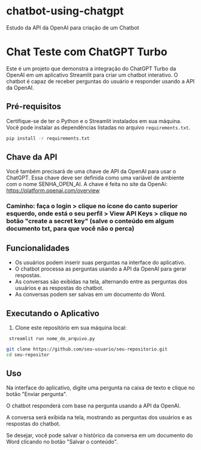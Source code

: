 # chatbot-using-chatgpt
Estudo da API da OpenAI para criação de um Chatbot

# Chat Teste com ChatGPT Turbo

Este é um projeto que demonstra a integração do ChatGPT Turbo da OpenAI em um aplicativo Streamlit para criar um chatbot interativo. 
O chatbot é capaz de receber perguntas do usuário e responder usando a API da OpenAI.

## Pré-requisitos

Certifique-se de ter o Python e o Streamlit instalados em sua máquina. Você pode instalar as dependências listadas no arquivo `requirements.txt`.

```bash
pip install -r requirements.txt

```
## Chave da API
Você também precisará de uma chave de API da OpenAI para usar o ChatGPT. Essa chave deve ser definida como uma variável de ambiente com o nome SENHA_OPEN_AI.
A chave é feita no site da OpenAi: https://platform.openai.com/overview 
### Caminho: faça o login > clique no ícone do canto superior esquerdo, onde está o seu perfil > View API Keys > clique no botão "create a secret key" (salve o conteúdo em algum documento txt, para que você não o perca)

## Funcionalidades

- Os usuários podem inserir suas perguntas na interface do aplicativo.
- O chatbot processa as perguntas usando a API da OpenAI para gerar respostas.
- As conversas são exibidas na tela, alternando entre as perguntas dos usuários e as respostas do chatbot.
- As conversas podem ser salvas em um documento do Word.


## Executando o Aplicativo

1. Clone este repositório em sua máquina local:

```Execute o aplicativo Streamlit:
 streamlit run nome_do_arquivo.py

```

```bash
git clone https://github.com/seu-usuario/seu-repositorio.git
cd seu-repositor
``` 

## Uso
Na interface do aplicativo, digite uma pergunta na caixa de texto e clique no botão "Enviar pergunta".

O chatbot responderá com base na pergunta usando a API da OpenAI.

A conversa será exibida na tela, mostrando as perguntas dos usuários e as respostas do chatbot.

Se desejar, você pode salvar o histórico da conversa em um documento do Word clicando no botão "Salvar o conteúdo".
